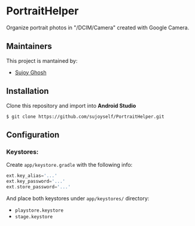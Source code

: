 # PortraitHelper
Organize portrait photos in "/DCIM/Camera"  created with Google Camera.

## Maintainers
This project is mantained by:
* [Sujoy Ghosh](http://github.com/sujoyself)

## Installation
Clone this repository and import into **Android Studio**
```
$ git clone https://github.com/sujoyself/PortraitHelper.git
```

## Configuration
### Keystores:
Create `app/keystore.gradle` with the following info:
```gradle
ext.key_alias='...'
ext.key_password='...'
ext.store_password='...'
```
And place both keystores under `app/keystores/` directory:
- `playstore.keystore`
- `stage.keystore`

